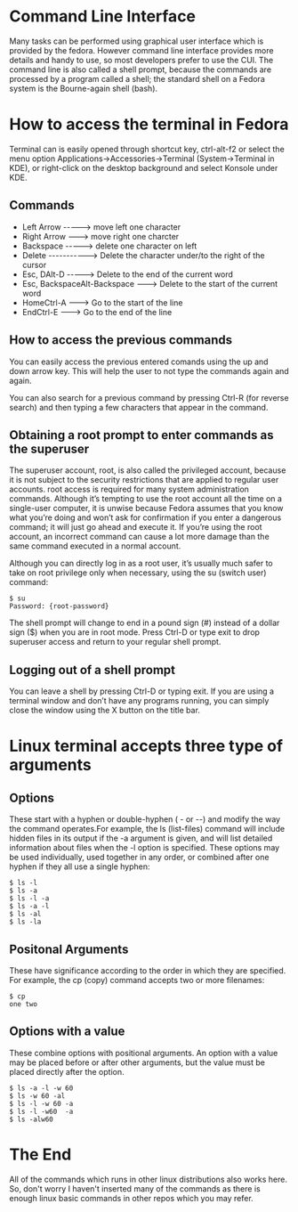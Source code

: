 # Command Line Interface
Many tasks can be performed using graphical user interface which is provided by the fedora. However command line interface provides more details and handy to use, so most developers prefer to use the CUI. The command line is also called a shell prompt, because the commands are processed by a program called a shell; the standard shell on a Fedora system is the Bourne-again shell (bash).


# How to access the terminal in Fedora
Terminal can is easily opened through shortcut key, ctrl-alt-f2 or select the menu option Applications→Accessories→Terminal (System→Terminal in KDE), or right-click on the desktop background and select Konsole under KDE.

## Commands
* Left Arrow -----> move left one character
* Right Arrow ---> move right one charcter 
* Backspace -----> delete one character on left
* Delete -----------> Delete the character under/to the right of the cursor
* Esc, DAlt-D -----> Delete to the end of the current word
* Esc, BackspaceAlt-Backspace ---> Delete to the start of the current word
* HomeCtrl-A ---> Go to the start of the line
* EndCtrl-E ---> Go to the end of the line

## How to access the previous commands

You can easily access the previous entered comands using the up and down arrow key. This will help the user to not type the commands again and again.

You can also search for a previous command by pressing Ctrl-R (for reverse search) and then typing a few characters that appear in the command.


## Obtaining a root prompt to enter commands as the superuser

The superuser account, root, is also called the privileged account, because it is not subject to the security restrictions that are applied to regular user accounts. root access is required for many system administration commands. Although it’s tempting to use the root account all the time on a single-user computer, it is unwise because Fedora assumes that you know what you’re doing and won’t ask for confirmation if you enter a dangerous command; it will just go ahead and execute it. If you’re using the root account, an incorrect command can cause a lot more damage than the same command executed in a normal account.



Although you can directly log in as a root user, it’s usually much safer to take on root privilege only when necessary, using the su (switch user) command:

```
$ su
Password: {root-password}
```
The shell prompt will change to end in a pound sign (#) instead of a dollar sign ($) when you are in root mode. Press Ctrl-D or type exit to drop superuser access and return to your regular shell prompt.

## Logging out of a shell prompt

You can leave a shell by pressing Ctrl-D or typing exit. If you are using a terminal window and don’t have any programs running, you can simply close the window using the X button on the title bar.

# Linux terminal accepts three type of arguments

## Options

These start with a hyphen or double-hyphen ( - or --) and modify the way the command operates.For example, the ls (list-files) command will include hidden files in its output if the -a argument is given, and will list detailed information about files when the -l option is specified. These options may be used individually, used together in any order, or combined after one hyphen if they all use a single hyphen:

```
$ ls -l
$ ls -a
$ ls -l -a
$ ls -a -l
$ ls -al
$ ls -la
```

## Positonal Arguments

These have significance according to the order in which they are specified. For example, the cp (copy) command accepts two or more filenames:

```
$ cp                  
one two                     
```
## Options with a value

These combine options with positional arguments. An option with a value may be placed before or after other arguments, but the value must be placed directly after the option.

```
$ ls -a -l -w 60
$ ls -w 60 -al
$ ls -l -w 60 -a
$ ls -l -w60  -a
$ ls -alw60
```


# The End

All of the commands which runs in other linux distributions also works here. So, don't worry I haven't inserted many of the commands as there is enough linux basic commands in other repos which you may refer.



